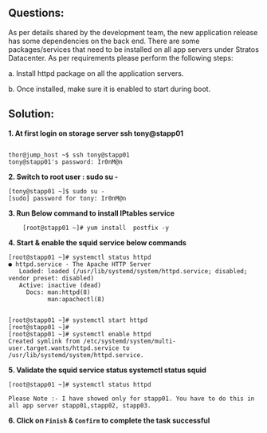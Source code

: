 

## Questions:

As per details shared by the development team, the new application release has some dependencies on the back end. There are some packages/services that need to be installed on all app servers under Stratos Datacenter. As per requirements please perform the following steps:



a. Install httpd package on all the application servers.

b. Once installed, make sure it is enabled to start during boot.


## Solution: 

**1. At first login on storage server  ssh tony@stapp01**

```

thor@jump_host ~$ ssh tony@stapp01
tony@stapp01's password: Ir0nM@n

```

**2. Switch to  root user : sudo su -**

```
[tony@stapp01 ~]$ sudo su -
[sudo] password for tony: Ir0nM@n
```

**3. Run Below command to install IPtables service** 

```
    [root@stapp01 ~]# yum install  postfix -y
```

**4. Start & enable the squid service below commands**

```
[root@stapp01 ~]# systemctl status httpd
● httpd.service - The Apache HTTP Server
   Loaded: loaded (/usr/lib/systemd/system/httpd.service; disabled; vendor preset: disabled)
   Active: inactive (dead)
     Docs: man:httpd(8)
           man:apachectl(8)


[root@stapp01 ~]# systemctl start httpd
[root@stapp01 ~]# 
[root@stapp01 ~]# systemctl enable httpd
Created symlink from /etc/systemd/system/multi-user.target.wants/httpd.service to /usr/lib/systemd/system/httpd.service.
```

**5. Validate the squid service status   systemctl status squid**

```
[root@stapp01 ~]# systemctl status httpd

Please Note :- I have showed only for stapp01. You have to do this in all app server stapp01,stapp02, stapp03. 
```

**6.  Click on `Finish` & `Confirm` to complete the task successful**

